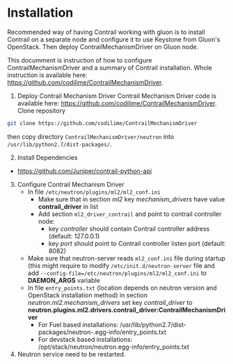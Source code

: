 Installation
============

Recommended way of having Contrail working with gluon is to install Contrail on a separate node and configure it to use Keystone from Gluon's OpenStack. Then deploy ContrailMechanismDriver on Gluon node.

This documment is instruction of how to configure ContrailMechanismDriver and a summary of Contrail installation. Whole instruction is available here: https://github.com/codilime/ContrailMechanismDriver.

1. Deploy Contrail Mechanism Driver
Contrail Mechanism Driver code is available here: https://github.com/codilime/ContrailMechanismDriver.
Clone repository 
```sh
git clone https://github.com/codilime/ContrailMechanismDriver
```
then copy directory `ContrailMechanismDriver/neutron` into `/usr/lib/python2.7/dist-packages/`.

2. Install Dependencies
* https://github.com/Juniper/contrail-python-api

3. Configure Contrail Mechanism Driver
	* In file `/etc/neutron/plugins/ml2/ml2_conf.ini`
		* Make sure that in section *ml2* key *mechanism_drivers* have value **contrail_driver** in list
		* Add section `ml2_driver_contrail` and point to contrail controller node:
			- key *controller* should contain Contrail controller address (default: 127.0.0.1)
			- key *port* should point to Contrail controller listen port (default: 8082)
	* Make sure that neutron-server reads `ml2_conf.ini` file during startup (this might require to modify `/etc/init.d/neutron-server` file and add `--config-file=/etc/neutron/plugins/ml2/ml2_conf.ini` to **DAEMON_ARGS** variable
	* In file `entry_points.txt` (location depends on neutron version and OpenStack installation method) in section *neutron.ml2.mechanism_drivers* set key *contrail_driver* to **neutron.plugins.ml2.drivers.contrail_driver:ContrailMechanismDriver**
		* For Fuel based installations: /usr/lib/python2.7/dist-packages/neutron-<version>.egg-info/entry_points.txt
		* For devstack based installations: /opt/stack/neutron/neutron.egg-info/entry_points.txt
4. Neutron service need to be restarted.
